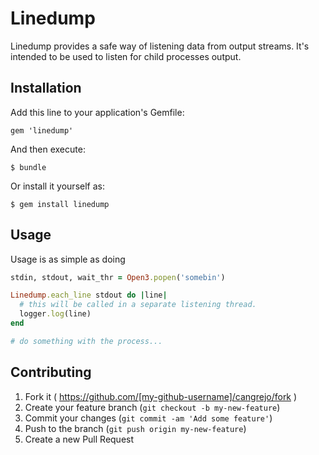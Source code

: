 # Linedump

Linedump provides a safe way of listening data from output streams. It's intended to be used to listen for child processes output.

## Installation

Add this line to your application's Gemfile:

    gem 'linedump'

And then execute:

    $ bundle

Or install it yourself as:

    $ gem install linedump

## Usage

Usage is as simple as doing

```ruby
stdin, stdout, wait_thr = Open3.popen('somebin')

Linedump.each_line stdout do |line|
  # this will be called in a separate listening thread.
  logger.log(line)
end

# do something with the process...
```

## Contributing

1. Fork it ( https://github.com/[my-github-username]/cangrejo/fork )
2. Create your feature branch (`git checkout -b my-new-feature`)
3. Commit your changes (`git commit -am 'Add some feature'`)
4. Push to the branch (`git push origin my-new-feature`)
5. Create a new Pull Request
